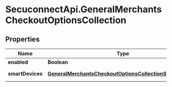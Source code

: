 # SecuconnectApi.GeneralMerchantsCheckoutOptionsCollection

## Properties
Name | Type | Description | Notes
------------ | ------------- | ------------- | -------------
**enabled** | **Boolean** | Enabled | [optional] 
**smartDevices** | [**GeneralMerchantsCheckoutOptionsCollectionSmartDevices**](GeneralMerchantsCheckoutOptionsCollectionSmartDevices.md) | Smart devices | [optional] 



